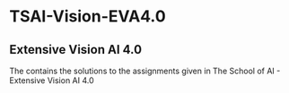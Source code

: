 # TSAI-Vision-EVA4.0

Extensive Vision AI 4.0
--

The contains the solutions to the assignments given in The School of AI - Extensive Vision AI 4.0

